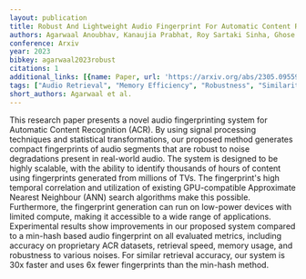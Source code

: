 ```yaml
---
layout: publication
title: Robust And Lightweight Audio Fingerprint For Automatic Content Recognition
authors: Agarwaal Anoubhav, Kanaujia Prabhat, Roy Sartaki Sinha, Ghose Susmita
conference: Arxiv
year: 2023
bibkey: agarwaal2023robust
citations: 1
additional_links: [{name: Paper, url: 'https://arxiv.org/abs/2305.09559'}]
tags: ["Audio Retrieval", "Memory Efficiency", "Robustness", "Similarity Search"]
short_authors: Agarwaal et al.
---
```

This research paper presents a novel audio fingerprinting system for
Automatic Content Recognition (ACR). By using signal processing techniques and
statistical transformations, our proposed method generates compact fingerprints
of audio segments that are robust to noise degradations present in real-world
audio. The system is designed to be highly scalable, with the ability to
identify thousands of hours of content using fingerprints generated from
millions of TVs. The fingerprint's high temporal correlation and utilization of
existing GPU-compatible Approximate Nearest Neighbour (ANN) search algorithms
make this possible. Furthermore, the fingerprint generation can run on
low-power devices with limited compute, making it accessible to a wide range of
applications. Experimental results show improvements in our proposed system
compared to a min-hash based audio fingerprint on all evaluated metrics,
including accuracy on proprietary ACR datasets, retrieval speed, memory usage,
and robustness to various noises. For similar retrieval accuracy, our system is
30x faster and uses 6x fewer fingerprints than the min-hash method.